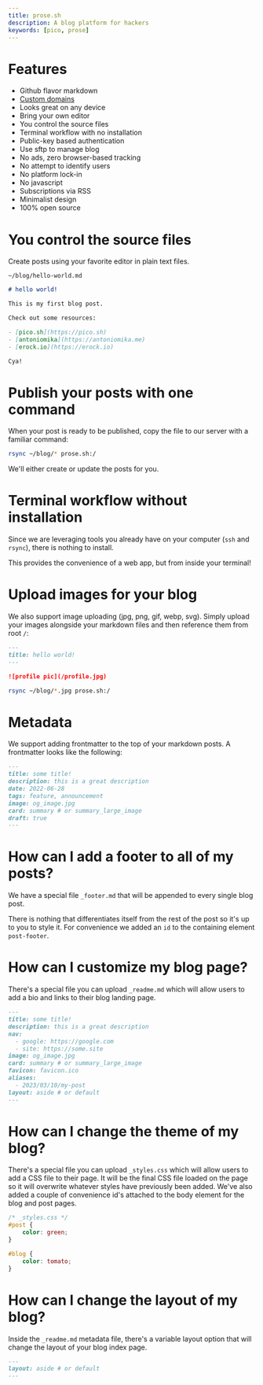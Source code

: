 ```yaml
---
title: prose.sh
description: A blog platform for hackers
keywords: [pico, prose]
---
```


# Features

- Github flavor markdown
- [Custom domains](/custom-domains#prosesh)
- Looks great on any device
- Bring your own editor
- You control the source files
- Terminal workflow with no installation
- Public-key based authentication
- Use sftp to manage blog
- No ads, zero browser-based tracking
- No attempt to identify users
- No platform lock-in
- No javascript
- Subscriptions via RSS
- Minimalist design
- 100% open source

# You control the source files

Create posts using your favorite editor in plain text files.

`~/blog/hello-world.md`

```md
# hello world!

This is my first blog post.

Check out some resources:

- [pico.sh](https://pico.sh)
- [antoniomika](https://antoniomika.me)
- [erock.io](https://erock.io)

Cya!
```

# Publish your posts with one command

When your post is ready to be published, copy the file to our server with a
familiar command:

```bash
rsync ~/blog/* prose.sh:/
```

We'll either create or update the posts for you.

# Terminal workflow without installation

Since we are leveraging tools you already have on your computer (`ssh` and
`rsync`), there is nothing to install.

This provides the convenience of a web app, but from inside your terminal!

# Upload images for your blog

We also support image uploading (jpg, png, gif, webp, svg). Simply upload your
images alongside your markdown files and then reference them from root `/`:

```md
---
title: hello world!
---

![profile pic](/profile.jpg)
```

```bash
rsync ~/blog/*.jpg prose.sh:/
```

# Metadata

We support adding frontmatter to the top of your markdown posts. A frontmatter
looks like the following:

```md
---
title: some title!
description: this is a great description
date: 2022-06-28
tags: feature, announcement
image: og_image.jpg
card: summary # or summary_large_image
draft: true
---
```

# How can I add a footer to all of my posts?

We have a special file `_footer.md` that will be appended to every single blog
post.

There is nothing that differentiates itself from the rest of the post so it's up
to you to style it. For convenience we added an `id` to the containing element
`post-footer`.

# How can I customize my blog page?

There's a special file you can upload `_readme.md` which will allow users to add
a bio and links to their blog landing page.

```md
---
title: some title!
description: this is a great description
nav:
  - google: https://google.com
  - site: https://some.site
image: og_image.jpg
card: summary # or summary_large_image
favicon: favicon.ico
aliases:
  - 2023/03/10/my-post
layout: aside # or default
---
```

# How can I change the theme of my blog?

There's a special file you can upload `_styles.css` which will allow users to
add a CSS file to their page. It will be the final CSS file loaded on the page
so it will overwrite whatever styles have previously been added. We've also
added a couple of convenience id's attached to the body element for the blog and
post pages.

```css
/* _styles.css */
#post {
    color: green;
}

#blog {
    color: tomato;
}
```

# How can I change the layout of my blog?

Inside the `_readme.md` metadata file, there's a variable layout option that
will change the layout of your blog index page.

```md
---
layout: aside # or default
---
```
